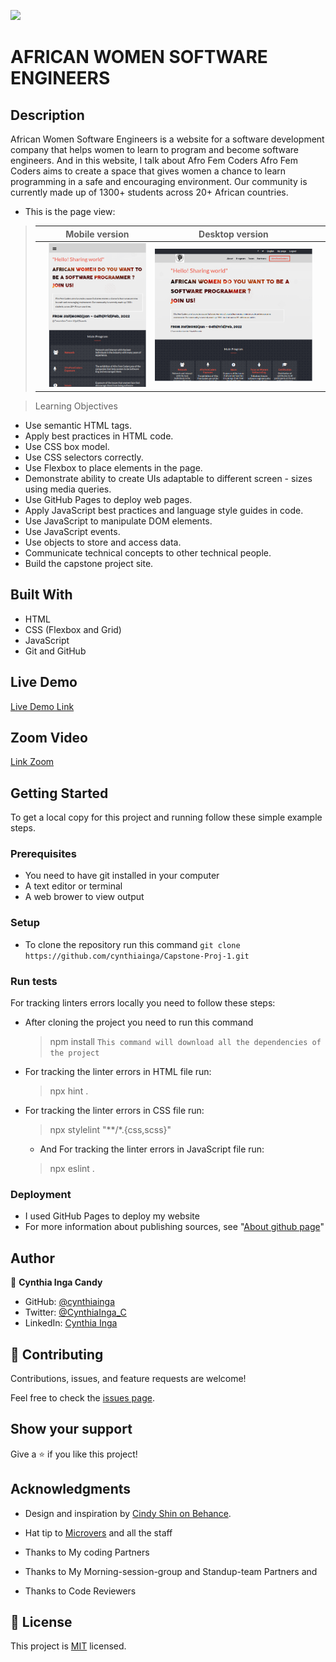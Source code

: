 ![](https://img.shields.io/badge/Microverse-blueviolet)

# AFRICAN WOMEN SOFTWARE ENGINEERS

## Description
African Women Software Engineers is a website for a software development company that helps women to learn to program and become software engineers. And in this website, I talk about Afro Fem Coders
Afro Fem Coders aims to create a space that gives women a chance to learn programming in a safe and encouraging environment. Our community is currently made up of 1300+ students across 20+ African countries.

- This is the page view:

> || Mobile version | Desktop version||
> |-|---------|-----------|-|
>|| ![Screenshot1](./images/MobileVersion.png)  | ![Screenshot2](./images/DesktopVersion.png) |

> Learning Objectives

- Use semantic HTML tags.
- Apply best practices in HTML code.
- Use CSS box model.
- Use CSS selectors correctly.
- Use Flexbox to place elements in the page.
- Demonstrate ability to create UIs adaptable to different screen - sizes using media queries.
- Use GitHub Pages to deploy web pages.
- Apply JavaScript best practices and language style guides in code.
- Use JavaScript to manipulate DOM elements.
- Use JavaScript events.
- Use objects to store and access data.
- Communicate technical concepts to other technical people.
- Build the capstone project site.


## Built With

- HTML
- CSS (Flexbox and Grid)
- JavaScript
- Git and GitHub

## Live Demo

[Live Demo Link](https://cynthiainga.github.io/Capstone-Proj-1/)

## Zoom Video

[Link Zoom](https://drive.google.com/file/d/1Et6QWO7fPRXX_MJxCug3pD-Ov0snr9l_/view?usp=sharing)


## Getting Started

To get a local copy for this project and running follow these simple example steps.

### Prerequisites

- You need to have git installed in your computer
- A text editor or terminal
- A web brower to view output

### Setup

- To clone the repository run this command `git clone https://github.com/cynthiainga/Capstone-Proj-1.git`


### Run tests

For tracking linters errors locally you need to follow these steps:

- After cloning the project you need to run this command
  > npm install
   `This command will download all the dependencies of the project`

- For tracking the linter errors in HTML file run:
  > npx hint .

- For tracking the linter errors in CSS file run:
  > npx stylelint "**/*.{css,scss}"

  - And For tracking the linter errors in JavaScript file run:
  > npx eslint .

### Deployment

- I used GitHub Pages to deploy my website 
- For more information about publishing sources, see "[About github page](https://docs.github.com/en/pages/getting-started-with-github-pages/about-github-pages#publishing-sources-for-github-pages-sites)"

## Author

👤 **Cynthia Inga Candy**

- GitHub: [@cynthiainga](https://github.com/cynthiainga)
- Twitter: [@CynthiaInga_C](https://twitter.com/CynthiaInga_C)
- LinkedIn: [Cynthia Inga](https://www.linkedin.com/in/cynthia-inga7/)


## 🤝 Contributing

Contributions, issues, and feature requests are welcome!

Feel free to check the [issues page](../../issues/).

## Show your support

Give a ⭐️ if you like this project!

## Acknowledgments

- Design and inspiration by [Cindy Shin on Behance](https://www.behance.net/gallery/29845175/CC-Global-Summit-2015).

- Hat tip to [Microvers](www.microverse.org)  and all the staff
- Thanks to My coding Partners 
- Thanks to My Morning-session-group and Standup-team Partners and
- Thanks to Code Reviewers

## 📝 License

This project is [MIT](./MIT.md) licensed.
